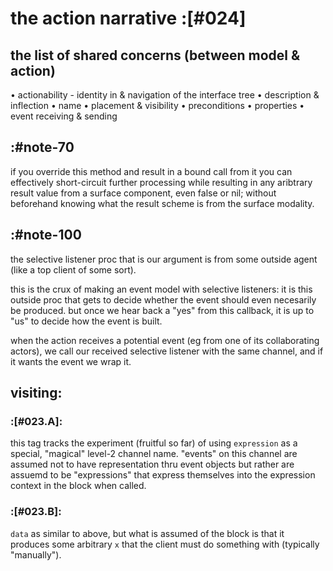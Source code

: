 # the action narrative :[#024]

## the list of shared concerns (between model & action)

  • actionability - identity in & navigation of the interface tree
  • description & inflection
  • name
  • placement & visibility
  • preconditions
  • properties
  • event receiving & sending




## :#note-70

if you override this method and result in a bound call from it you can
effectively short-circuit further processing while resulting in any
aribtrary result value from a surface component, even false or nil;
without beforehand knowing what the result scheme is from the surface
modality.




## :#note-100

the selective listener proc that is our argument is from some outside
agent (like a top client of some sort).

this is the crux of making an event model with selective listeners: it is
this outside proc that gets to decide whether the event should even
necesarily be produced. but once we hear back a "yes" from this
callback, it is up to "us" to decide how the event is built.

when the action receives a potential event (eg from one of its
collaborating actors), we call our received selective listener
with the same channel, and if it wants the event we wrap it.




## visiting:

### :[#023.A]:

this tag tracks the experiment (fruitful so far) of using `expression`
as a special, "magical" level-2 channel name. "events" on this channel
are assumed not to have representation thru event objects but rather are
assuemd to be "expressions" that express themselves into the expression
context in the block when called.




### :[#023.B]:

`data` as similar to above, but what is assumed of the block is that it
produces some arbitrary `x` that the client must do something with
(typically "manually").
